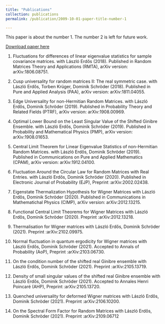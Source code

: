 ```yaml
---
title: "Publications"
collection: publications
permalink: /publication/2009-10-01-paper-title-number-1

---
```

This paper is about the number 1. The number 2 is left for future work.

[Download paper here](http://academicpages.github.io/files/paper1.pdf)

1. Fluctuations for differences of linear eigenvalue statistics for sample covariance matrices.
with László Erdős (2018).
Published in Random Matrices Theory and Applications (RMTA),
arXiv version: arXiv:1806.08751.

2. Cusp universality for random matrices II: The real symmetric case.
with László Erdős, Torben Krüger, Dominik Schröder (2018).
Published in Pure and Applied Analysis (PAA),
arXiv version: arXiv:1811.04055.

3. Edge Universality for non-Hermitian Random Matrices.
with László Erdős, Dominik Schröder (2019).
Published in Probability Theory and Related Fields (PTRF),
arXiv version: arXiv:1908.00969.

4. Optimal Lower Bound on the Least Singular Value of the Shifted Ginibre Ensemble.
with László Erdős, Dominik Schröder (2019).
Published in Probability and Mathematical Physics (PMP),
arXiv version: arXiv:1908.01653.

5. Central Limit Theorem for Linear Eigenvalue Statistics of non-Hermitian Random Matrices.
with László Erdős, Dominik Schröder (2019).
Published in Communications on Pure and Applied Mathematics (CPAM),
arXiv version: arXiv:1912.04100.

6. Fluctuation Around the Circular Law for Random Matrices with Real Entries.
with László Erdős, Dominik Schröder (2020).
Published in Electronic Journal of Probability (EJP),
Preprint :arXiv:2002.02438.

7. Eigenstate Thermalization Hypothesis for Wigner Matrices
with László Erdős, Dominik Schröder (2020).
Published in Communications in Mathematichal Physics (CIMP),
arXiv version: arXiv:2012.13215.

8. Functional Central Limit Theorems for Wigner Matrices
with László Erdős, Dominik Schröder (2020).
Preprint :arXiv:2012.13218.

9. Thermalisation for Wigner matrices
with László Erdős, Dominik Schröder (2021).
Preprint :arXiv:2102.09975.

10. Normal fluctuation in quantum ergodicity for Wigner matrices
with László Erdős, Dominik Schröder (2021).
Accepted to Annals of Probability (AoP),
Preprint :arXiv:2103.06730.

11. On the condition number of the shifted real Ginibre ensemble
with László Erdős, Dominik Schröder (2021).
Preprint :arXiv:2105.13719.

12. Density of small singular values of the shifted real Ginibre ensemble
with László Erdős, Dominik Schröder (2021).
Accepted to Annales Henri Poincaré (AHP),
Preprint :arXiv:2105.13720.

13. Quenched universality for deformed Wigner matrices
with László Erdős, Dominik Schröder (2021).
Preprint :arXiv:2106.10200.

14. On the Spectral Form Factor for Random Matrices
with László Erdős, Dominik Schröder (2021).
Preprint :arXiv:2109.06712
